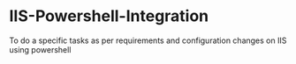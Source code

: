 # IIS-Powershell-Integration



To do a specific tasks as per requirements and configuration changes on IIS using powershell
